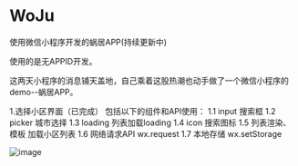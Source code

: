 # WoJu
使用微信小程序开发的蜗居APP(持续更新中)

使用的是无APPID开发。

这两天小程序的消息铺天盖地，自己乘着这股热潮也动手做了一个微信小程序的demo--蜗居APP。

1.选择小区界面（已完成）
包括以下的组件和API使用：
1.1  input 搜索框
1.2  picker 城市选择
1.3  loading 列表加载loading
1.4  icon 搜索图标
1.5  列表渲染、模板  加载小区列表
1.6  网络请求API wx.request
1.7  本地存储 wx.setStorage

![image](http://image18-c.poco.cn/mypoco/myphoto/20160929/15/18343359920160929152717072.gif?480x863_110)

